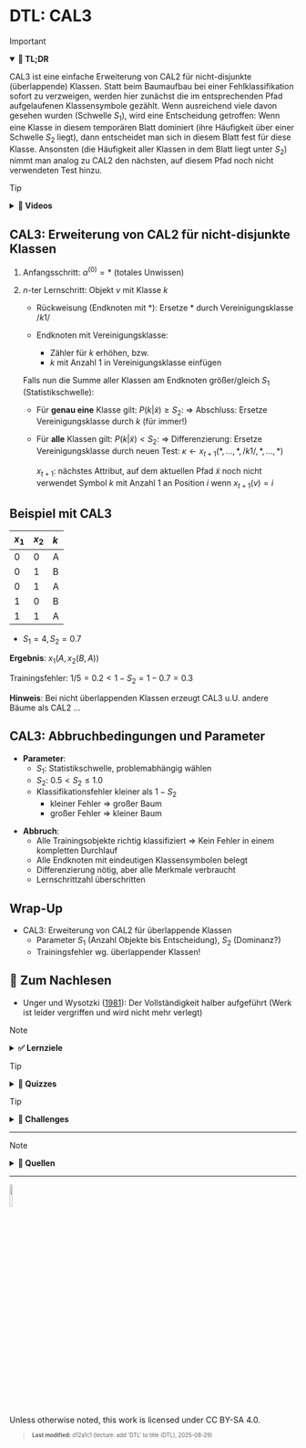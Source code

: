 # DTL: CAL3

> [!IMPORTANT]
>
> <details open>
>
> <summary><strong>🎯 TL;DR</strong></summary>
>
> CAL3 ist eine einfache Erweiterung von CAL2 für nicht-disjunkte
> (überlappende) Klassen. Statt beim Baumaufbau bei einer
> Fehlklassifikation sofort zu verzweigen, werden hier zunächst die im
> entsprechenden Pfad aufgelaufenen Klassensymbole gezählt. Wenn
> ausreichend viele davon gesehen wurden (Schwelle $`S_1`$), wird eine
> Entscheidung getroffen: Wenn eine Klasse in diesem temporären Blatt
> dominiert (ihre Häufigkeit über einer Schwelle $`S_2`$ liegt), dann
> entscheidet man sich in diesem Blatt fest für diese Klasse. Ansonsten
> (die Häufigkeit aller Klassen in dem Blatt liegt unter $`S_2`$) nimmt
> man analog zu CAL2 den nächsten, auf diesem Pfad noch nicht
> verwendeten Test hinzu.
>
> </details>

> [!TIP]
>
> <details>
>
> <summary><strong>🎦 Videos</strong></summary>
>
> - [VL CAL3](https://youtu.be/9Wj51XvuntM)
>
> </details>

## CAL3: Erweiterung von CAL2 für nicht-disjunkte Klassen

1.  Anfangsschritt: $`\alpha^{(0)} = \ast`$ (totales Unwissen)

2.  $`n`$-ter Lernschritt: Objekt $`v`$ mit Klasse $`k`$

    - Rückweisung (Endknoten mit $`\ast`$): Ersetze $`\ast`$ durch
      Vereinigungsklasse $`/k1/`$

    - Endknoten mit Vereinigungsklasse:

      - Zähler für $`k`$ erhöhen, bzw.
      - $`k`$ mit Anzahl $`1`$ in Vereinigungsklasse einfügen

    Falls nun die Summe aller Klassen am Endknoten größer/gleich $`S_1`$
    (Statistikschwelle):

    - Für **genau eine** Klasse gilt: $`P(k | \tilde{x}) \ge S_2`$: =\>
      Abschluss: Ersetze Vereinigungsklasse durch $`k`$ (für immer!)

    - Für **alle** Klassen gilt: $`P(k | \tilde{x}) < S_2`$: =\>
      Differenzierung: Ersetze Vereinigungsklasse durch neuen Test:
      $`\kappa \gets x_{t+1}(\ast, \ldots, \ast, /k1/, \ast, \ldots, \ast)`$

      $`x_{t+1}`$: nächstes Attribut, auf dem aktuellen Pfad
      $`\tilde{x}`$ noch nicht verwendet Symbol $`k`$ mit Anzahl 1 an
      Position $`i`$ wenn $`x_{t+1}(v) = i`$

## Beispiel mit CAL3

| $`x_1`$ | $`x_2`$ | $`k`$ |
|:--------|:--------|:------|
| 0       | 0       | A     |
| 0       | 1       | B     |
| 0       | 1       | A     |
| 1       | 0       | B     |
| 1       | 1       | A     |

- $`S_1 = 4, S_2 = 0.7`$

**Ergebnis**: $`x_1(A,  x_2(B, A))`$

Trainingsfehler: $`1/5 = 0.2 < 1-S_2 = 1-0.7 = 0.3`$

**Hinweis**: Bei nicht überlappenden Klassen erzeugt CAL3 u.U. andere
Bäume als CAL2 …

## CAL3: Abbruchbedingungen und Parameter

- **Parameter**:
  - $`S_1`$: Statistikschwelle, problemabhängig wählen
  - $`S_2`$: $`0.5 < S_2 \le 1.0`$
  - Klassifikationsfehler kleiner als $`1-S_2`$
    - kleiner Fehler =\> großer Baum
    - großer Fehler =\> kleiner Baum

<!-- -->

- **Abbruch**:
  - Alle Trainingsobjekte richtig klassifiziert =\> Kein Fehler in einem
    kompletten Durchlauf
  - Alle Endknoten mit eindeutigen Klassensymbolen belegt
  - Differenzierung nötig, aber alle Merkmale verbraucht
  - Lernschrittzahl überschritten

## Wrap-Up

- CAL3: Erweiterung von CAL2 für überlappende Klassen
  - Parameter $`S_1`$ (Anzahl Objekte bis Entscheidung), $`S_2`$
    (Dominanz?)
  - Trainingsfehler wg. überlappender Klassen!

## 📖 Zum Nachlesen

- Unger und Wysotzki ([1981](#ref-Unger1981)): Der Vollständigkeit
  halber aufgeführt (Werk ist leider vergriffen und wird nicht mehr
  verlegt)

> [!NOTE]
>
> <details>
>
> <summary><strong>✅ Lernziele</strong></summary>
>
> - k3: Ich kann den Meta-Algorithmus CAL3 für überlappende Klassen
>   anwenden
>
> </details>

> [!TIP]
>
> <details>
>
> <summary><strong>🧩 Quizzes</strong></summary>
>
> - [Selbsttest CAL3
>   (ILIAS)](https://www.hsbi.de/elearning/goto.php?target=tst_1106576&client_id=FH-Bielefeld)
>
> </details>

> [!TIP]
>
> <details>
>
> <summary><strong>🏅 Challenges</strong></summary>
>
> **Textklassifikation**
>
> Betrachten Sie die folgenden Aussagen:
>
> > - Patient A hat weder Husten noch Fieber und ist gesund.
> > - Patient B hat Husten, aber kein Fieber und ist gesund.
> > - Patient C hat keinen Husten, aber Fieber. Er ist krank.
> > - Patient D hat Husten und kein Fieber und ist krank.
> > - Patient E hat Husten und Fieber. Er ist krank.
>
> Aufgaben:
>
> 1.  Trainieren Sie auf diesem Datensatz einen Klassifikator mit CAL3
>     ($`S_1=4, S_2=0.6`$).
> 2.  Ist Patient F krank? Er hat Husten, aber kein Fieber.
>
> </details>

------------------------------------------------------------------------

> [!NOTE]
>
> <details>
>
> <summary><strong>👀 Quellen</strong></summary>
>
> <div id="refs" class="references csl-bib-body hanging-indent"
> entry-spacing="0">
>
> <div id="ref-Unger1981" class="csl-entry">
>
> Unger, S., und F. Wysotzki. 1981. *Lernfähige Klassifizierungssysteme
> (Classifier Systems Which Are Able to Learn)*. Berlin:
> Akademie-Verlag.
>
> </div>
>
> </div>
>
> </details>

------------------------------------------------------------------------

<img src="https://licensebuttons.net/l/by-sa/4.0/88x31.png" width="10%">

Unless otherwise noted, this work is licensed under CC BY-SA 4.0.

<blockquote><p><sup><sub><strong>Last modified:</strong> d12a1c1 (lecture: add 'DTL' to title (DTL), 2025-08-29)<br></sub></sup></p></blockquote>
